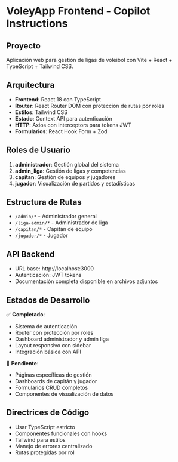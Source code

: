 # VoleyApp Frontend - Copilot Instructions

## Proyecto
Aplicación web para gestión de ligas de voleibol con Vite + React + TypeScript + Tailwind CSS.

## Arquitectura
- **Frontend**: React 18 con TypeScript
- **Router**: React Router DOM con protección de rutas por roles
- **Estilos**: Tailwind CSS
- **Estado**: Context API para autenticación
- **HTTP**: Axios con interceptors para tokens JWT
- **Formularios**: React Hook Form + Zod

## Roles de Usuario
1. **administrador**: Gestión global del sistema
2. **admin_liga**: Gestión de ligas y competencias
3. **capitan**: Gestión de equipos y jugadores
4. **jugador**: Visualización de partidos y estadísticas

## Estructura de Rutas
- `/admin/*` - Administrador general
- `/liga-admin/*` - Administrador de liga
- `/capitan/*` - Capitán de equipo
- `/jugador/*` - Jugador

## API Backend
- URL base: http://localhost:3000
- Autenticación: JWT tokens
- Documentación completa disponible en archivos adjuntos

## Estados de Desarrollo
✅ **Completado**:
- Sistema de autenticación
- Router con protección por roles
- Dashboard administrador y admin liga
- Layout responsivo con sidebar
- Integración básica con API

🚧 **Pendiente**:
- Páginas específicas de gestión
- Dashboards de capitán y jugador
- Formularios CRUD completos
- Componentes de visualización de datos

## Directrices de Código
- Usar TypeScript estricto
- Componentes funcionales con hooks
- Tailwind para estilos
- Manejo de errores centralizado
- Rutas protegidas por rol
